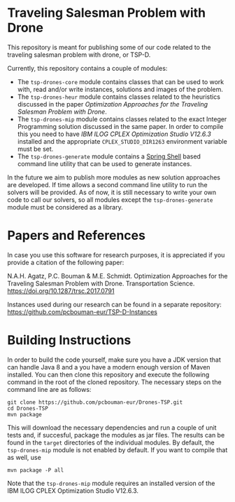 # Traveling Salesman Problem with Drone

This repository is meant for publishing some of our code related to the traveling salesman problem with drone, or TSP-D.

Currently, this repository contains a couple of modules:
* The `tsp-drones-core` module contains classes that can be used to work with, read and/or write instances, solutions and images of the problem.
* The `tsp-drones-heur` module contains classes related to the heuristics discussed in the paper *Optimization Approaches for the Traveling Salesman Problem with Drone*.
* The `tsp-drones-mip` module contains classes related to the exact Integer Programming solution discussed in the same paper. In order to compile this you need to have *IBM ILOG CPLEX Optimization Studio V12.6.3* installed and the appropriate `CPLEX_STUDIO_DIR1263` environment variable must be set.
* The `tsp-drones-generate` module contains a [Spring Shell](https://projects.spring.io/spring-shell/) based command line utility that can be used to generate instances.

In the future we aim to publish more modules as new solution approaches are developed. If time allows a second command line utility to run the solvers will be provided. As of now, it is still necessary to write your own code to call our solvers, so all modules except the `tsp-drones-generate` module must be considered as a library. 

# Papers and References

In case you use this software for research purposes, it is appreciated if you provide a citation of the following paper:

N.A.H. Agatz, P.C. Bouman & M.E. Schmidt. Optimization Approaches for the Traveling Salesman Problem with Drone. Transportation Science. https://doi.org/10.1287/trsc.2017.0791

Instances used during our research can be found in a separate repository: https://github.com/pcbouman-eur/TSP-D-Instances

# Building Instructions

In order to build the code yourself, make sure you have a JDK version that can handle Java 8 and a you have a modern enough version of Maven installed. You can then clone this repository and execute the following command in the root of the cloned repository. The necessary steps on the command line are as follows:
```
git clone https://github.com/pcbouman-eur/Drones-TSP.git
cd Drones-TSP
mvn package
```
This will download the necessary dependencies and run a couple of unit tests and, if succesful, package the modules as jar files. The results can be found in the `target` directories of the individual modules. By default, the `tsp-drones-mip` module is not enabled by default. If you want to compile that as well, use
```
mvn package -P all
```

Note that the `tsp-drones-mip` module requires an installed version of the IBM ILOG CPLEX Optimization Studio V12.6.3.
